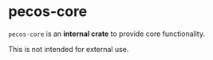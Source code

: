 # pecos-core

`pecos-core` is an **internal crate** to provide core functionality.

This is not intended for external use.
